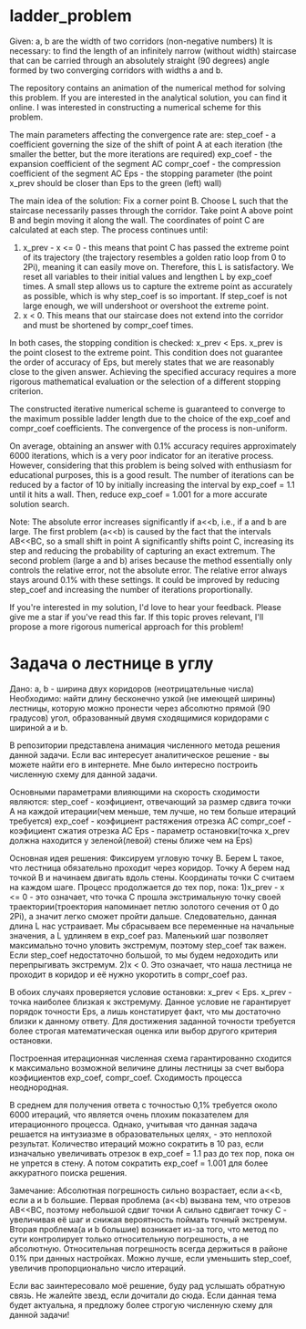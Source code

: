 # ladder_problem
Given: a, b are the width of two corridors (non-negative numbers)
It is necessary: to find the length of an infinitely narrow (without width) staircase that can be carried through an absolutely straight (90 degrees) angle formed by two converging corridors with widths a and b.

The repository contains an animation of the numerical method for solving this problem. If you are interested in the analytical solution, you can find it online. I was interested in constructing a numerical scheme for this problem.

The main parameters affecting the convergence rate are:
step_coef - a coefficient governing the size of the shift of point A at each iteration (the smaller the better, but the more iterations are required)
exp_coef - the expansion coefficient of the segment AC
compr_coef - the compression coefficient of the segment AC
Eps - the stopping parameter (the point x_prev should be closer than Eps to the green (left) wall)

The main idea of ​​the solution:
Fix a corner point B. Choose L such that the staircase necessarily passes through the corridor. Take point A above point B and begin moving it along the wall. The coordinates of point C are calculated at each step. The process continues until:
1) x_prev - x <= 0 - this means that point C has passed the extreme point of its trajectory (the trajectory resembles a golden ratio loop from 0 to 2Pi), meaning it can easily move on. Therefore, this L is satisfactory. We reset all variables to their initial values ​​and lengthen L by exp_coef times. A small step allows us to capture the extreme point as accurately as possible, which is why step_coef is so important. If step_coef is not large enough, we will undershoot or overshoot the extreme point.
2) x < 0. This means that our staircase does not extend into the corridor and must be shortened by compr_coef times.

In both cases, the stopping condition is checked: x_prev < Eps. x_prev is the point closest to the extreme point. This condition does not guarantee the order of accuracy of Eps, but merely states that we are reasonably close to the given answer. Achieving the specified accuracy requires a more rigorous mathematical evaluation or the selection of a different stopping criterion.

The constructed iterative numerical scheme is guaranteed to converge to the maximum possible ladder length due to the choice of the exp_coef and compr_coef coefficients. The convergence of the process is non-uniform.

On average, obtaining an answer with 0.1% accuracy requires approximately 6000 iterations, which is a very poor indicator for an iterative process. However, considering that this problem is being solved with enthusiasm for educational purposes, this is a good result. The number of iterations can be reduced by a factor of 10 by initially increasing the interval by exp_coef = 1.1 until it hits a wall. Then, reduce exp_coef = 1.001 for a more accurate solution search.

Note: The absolute error increases significantly if a<<b, i.e., if a and b are large. The first problem (a<<b) is caused by the fact that the intervals AB<<BC, so a small shift in point A significantly shifts point C, increasing its step and reducing the probability of capturing an exact extremum. The second problem (large a and b) arises because the method essentially only controls the relative error, not the absolute error. The relative error always stays around 0.1% with these settings. It could be improved by reducing step_coef and increasing the number of iterations proportionally.

If you're interested in my solution, I'd love to hear your feedback. Please give me a star if you've read this far. If this topic proves relevant, I'll propose a more rigorous numerical approach for this problem!

# Задача о лестнице в углу
Дано: a, b - ширина двух коридоров (неотрицательные числа) 
Необходимо: найти длину бесконечно узкой (не имеющей ширины) лестницы, которую можно пронести через абсолютно прямой (90 градусов) угол, образованный двумя сходящимися коридорами с шириной a и b.

В репозитории представлена анимация численного метода решения данной задачи. Если вас интересует аналитическое решение - вы можете найти его в интернете. Мне было интересно построить численную схему для данной задачи.

Основными параметрами влияющими на скорость сходимости являются:
step_coef - коэфициент, отвечающий за размер сдвига точки A на каждой итерации(чем меньше, тем лучше, но тем больше итераций требуется)
exp_coef - коэфициент растяжения отрезка AC
compr_coef - коэфициент сжатия отрезка AC
Eps - парaметр остановки(точка x_prev должна находится у зеленой(левой) стены ближе чем на Eps)

Основная идея решения:
Фиксируем угловую точку B. Берем L такое, что лестница обязательно проходит через коридор. Точку А берем над точкой B и начинаем двигать вдоль стены. Координаты точки C считаем на каждом шаге. Процесс продолжается до тех пор, пока:
1)x_prev - x  <= 0 - это означает, что точка C прошла экстримальную точку своей траектории(троектория напоминает петлю золотого сечения от 0 до 2Pi), а значит легко сможет пройти дальше. Следовательно, данная длина L нас устраивает. Мы сбрасываем все переменные на начальные значения, а L удлиняем в exp_coef раз. Маленький шаг позволяет максимально точно уловить экстремум, поэтому step_coef так важен. Если step_coef недостаточно большой, то мы будем недоходить или перепрыгивать экстремум.
2)x < 0. Это означает, что наша лестница не проходит в коридор и её нужно укоротить в compr_coef раз.

В обоих случаях проверяется условие остановки: x_prev < Eps. x_prev - точка наиболее близкая к экстремуму. Данное условие не гарантирует порядок точности Eps, а лишь констатирует факт, что мы достаточно близки к данному ответу. Для достижения заданной точности требуется более строгая математическая оценка или выбор другого критерия остановки.

Построенная итерационная численная схема гарантированно сходится к максимально возможной величине длины лестницы за счет выбора коэфициентов exp_coef, compr_coef. Сходимость процесса неоднородная. 

В среднем для получения ответа с точностью 0,1% требуется около 6000 итераций, что является очень плохим показателем для итерационного процесса. Однако, учитывая что данная задача решается на интузиазме в образовательных целях, - это неплохой результат. Количество итераций можно сократить в 10 раз, если изначально увеличивать отрезок в exp_coef = 1.1 раз до тех пор, пока он не упрется в стену. А потом сократить exp_coef = 1.001 для более аккуратного поиска решения.

Замечание: Абсолютная погрешность сильно возрастает, если a<<b, если a и b большие. Первая проблема (a<<b) вызвана тем, что отрезов AB<<BC, поэтому небольшой сдвиг точки A сильно сдвигает точку C - увеличивая её шаг и снижая вероятность поймать точный экстремум. Вторая проблема(a и b большие) возникает из-за того, что метод по сути контролирует только относительную погрешность, а не абсолютную. Относительная погрешность всегда держиться в районе 0.1% при данных настройках. Можно лучше, если уменьшить step_coef, увеличив пропорционально число итераций.

Если вас заинтересовало моё решение, буду рад услышать обратную связь. Не жалейте звезд, если дочитали до сюда. Если данная тема будет актуальна, я предложу более строгую численную схему для данной задачи!

